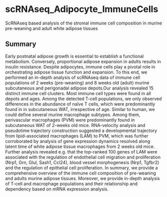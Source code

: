 # scRNAseq_Adipocyte_ImmuneCells
ScRNAseq based analysis of the stromal immune cell composition in murine pre-weaning and adult white adipose tissues 

## Summary
Early postnatal adipose growth is essential to establish a functional metabolism. Conversely, proportional adipose expansion in adults results in insulin resistance. Despite adipocytes, immune cells play a pivotal role in orchestrating adipose tissue function and expansion. To this end, we performed an in-depth analysis of scRNAseq data of immune cell populations of 2 weeks (pre-weaning) and 8 weeks old (adult) murine subcutaneous and perigonadal adipose depots.Our analysis revealed 15 distinct immune cell clusters. Most immune cell types were found in all depots and ages. Among the detected T-cell populations, we only observed differences in the abundance of naïve T cells, which were predominantly found in in subcutaneous WAT, irrespective of age. Similar to human, we could define several murine macrophage subtypes. Among them, perivascular macrophages (PVM) were predominantly found in subcutaneous WAT of 2-weeks old mice. RNA-velocity analysis and pseudotime trajectory construction suggested a developmental trajectory from lipid-associated macrophages (LAM) to PVM, which was further corroborated by analysis of gene expression dynamics resolved along latent time of white adipose tissue macrophages from 2 weeks old mice. Further analysis revealed e.g. that the top-ranked 100 genes of LAM were associated with the regulation of endothelial cell migration and proliferation (Nrp1, Grn, Glul, Sash1, Ccl24), blood vessel morphogenesis (Nrp1, Tgfbr2) and the regulation of epithelial cell proliferation. In summary, we provide a comprehensive overview of the immune cell composition of pre-weaning and adults murine adipose tissues. Moreover, we provide in-depth analysis of T-cell and macrophage populations and their relationship and dependency based on mRNA expression analysis.
